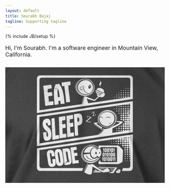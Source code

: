 ```yaml
---
layout: default
title: Sourabh Bajaj
tagline: Supporting tagline
---
```

{% include JB/setup %}
<div class='row'><div class='col-xs-12'>
<div class='container form-group'>
    <p style="font-size:1.25em; margin-bottom: 30px;" class='text-center'>Hi, I'm Sourabh. I'm a software engineer in Mountain View, California. </p>
    <img src="/assets/images/eat-sleep-code-zoom.jpg" alt="Eat Sleep Code" class="img-responsive center-block"/>
</div></div></div>
